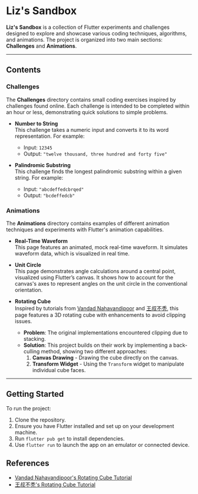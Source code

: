 # Liz's Sandbox

**Liz's Sandbox** is a collection of Flutter experiments and challenges designed to explore and showcase various coding techniques, algorithms, and animations. The project is organized into two main sections: **Challenges** and **Animations**.

---

## Contents

### Challenges

The **Challenges** directory contains small coding exercises inspired by challenges found online. Each challenge is intended to be completed within an hour or less, demonstrating quick solutions to simple problems.

- **Number to String**  
  This challenge takes a numeric input and converts it to its word representation. For example:

  - Input: `12345`
  - Output: `"twelve thousand, three hundred and forty five"`

- **Palindromic Substring**  
  This challenge finds the longest palindromic substring within a given string. For example:
  - Input: `"abcdeffedcbrqed"`
  - Output: `"bcdeffedcb"`

### Animations

The **Animations** directory contains examples of different animation techniques and experiments with Flutter's animation capabilities.

- **Real-Time Waveform**  
  This page features an animated, mock real-time waveform. It simulates waveform data, which is visualized in real time.

- **Unit Circle**  
  This page demonstrates angle calculations around a central point, visualized using Flutter’s canvas. It shows how to account for the canvas's axes to represent angles on the unit circle in the conventional orientation.

- **Rotating Cube**  
  Inspired by tutorials from [Vandad Nahavandipoor](https://youtu.be/vqrmXhT2HQg?feature=shared) and [王叔不秃](https://youtu.be/hDmWOsOU_Ko?feature=shared), this page features a 3D rotating cube with enhancements to avoid clipping issues.
  - **Problem**: The original implementations encountered clipping due to stacking.
  - **Solution**: This project builds on their work by implementing a back-culling method, showing two different approaches:
    1. **Canvas Drawing** - Drawing the cube directly on the canvas.
    2. **Transform Widget** - Using the `Transform` widget to manipulate individual cube faces.

---

## Getting Started

To run the project:

1. Clone the repository.
2. Ensure you have Flutter installed and set up on your development machine.
3. Run `flutter pub get` to install dependencies.
4. Use `flutter run` to launch the app on an emulator or connected device.

## References

- [Vandad Nahavandipoor's Rotating Cube Tutorial](https://youtu.be/vqrmXhT2HQg?feature=shared)
- [王叔不秃's Rotating Cube Tutorial](https://youtu.be/hDmWOsOU_Ko?feature=shared)
